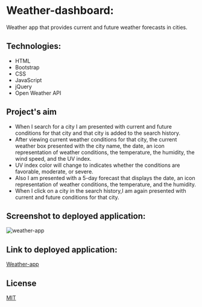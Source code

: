 # Weather-dashboard:
Weather app that provides current and future weather forecasts in cities.

## Technologies:
* HTML
* Bootstrap 
* CSS
* JavaScript
* jQuery
* Open Weather API

## Project's aim
* When I search for a city I am presented with current and future conditions for that city and that city is added to the search history.
* After viewing current weather conditions for that city, the current weather box presented with the city name, the date, an icon representation of weather conditions, the temperature, the humidity, the wind speed, and the UV index.
*  UV index color will change to indicates whether the conditions are favorable, moderate, or severe.
* Also I am presented with a 5-day forecast that displays the date, an icon representation of weather conditions, the temperature, and the humidity.
* When I click on a city in the search history,I am again presented with current and future conditions for that city.


## Screenshot to deployed application:
![weather-app](./assets/images/weather.gif)


## Link to deployed application:
[Weather-app](https://asia-codeing.github.io/weather-dashboard/)

## License
[MIT](https://choosealicense.com/licenses/mit/)